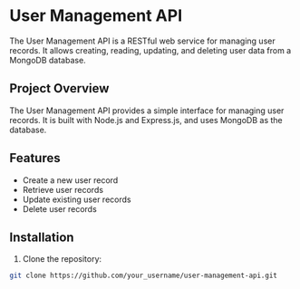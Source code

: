 # User Management API

The User Management API is a RESTful web service for managing user records. It allows creating, reading, updating, and deleting user data from a MongoDB database.

## Project Overview

The User Management API provides a simple interface for managing user records. It is built with Node.js and Express.js, and uses MongoDB as the database.

## Features

- Create a new user record
- Retrieve user records
- Update existing user records
- Delete user records

## Installation

1. Clone the repository:

```bash
git clone https://github.com/your_username/user-management-api.git
